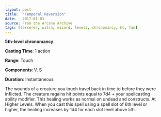 ```yaml
---
layout: post
title:  "Temporal Reversion"
date:   2017-01-01
source: From the Arcane Archive
tags: [sorcerer, witch, wizard, level5, chronomancy, hb, fan]
---
```


**5th-level chronomancy**

**Casting Time**: 1 action

**Range**: Touch

**Components**: V, S

**Duration**: Instantaneous

The wounds of a creature you touch travel back in time to before they were inflicted. The creature regains hit points equal to 7d4 + your spellcasting ability modifier. This healing works as normal on undead and constructs.
At Higher Levels. When you cast this spell using a spell slot of 6th level or higher, the healing increases by 1d4 for each slot level above 5th.
